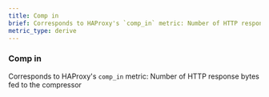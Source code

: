 ```yaml
---
title: Comp in
brief: Corresponds to HAProxy's `comp_in` metric: Number of HTTP response bytes fed to the compressor
metric_type: derive
---
```

### Comp in

Corresponds to HAProxy's `comp_in` metric: Number of HTTP response bytes fed to the compressor